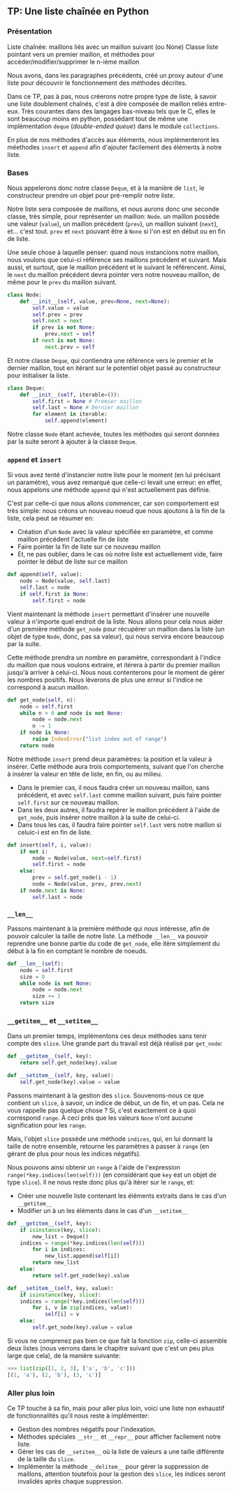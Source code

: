 ## TP: Une liste chaînée en Python

### Présentation

Liste chaînée: maillons liés avec un maillon suivant (ou None)
Classe liste pointant vers un premier maillon, et méthodes pour accéder/modifier/supprimer le n-ième maillon

Nous avons, dans les paragraphes précédents, créé un proxy autour d'une liste pour découvrir le fonctionnement des méthodes décrites.

Dans ce TP, pas à pas, nous créerons notre propre type de liste, à savoir une liste doublement chaînés, c'est à dire composée de maillon reliés entre-eux. Très courantes dans des langages bas-niveau tels que le C, elles le sont beaucoup moins en python, possédant tout de même une implémentation `deque` (*double-ended queue*) dans le module `collections`.

En plus de nos méthodes d'accès aux éléments, nous implémenteront les méethodes `insert` et `append` afin d'ajouter facilement des éléments à notre liste.

### Bases

Nous appelerons donc notre classe `Deque`, et à la manière de `list`, le constructeur prendre un objet pour pré-remplir notre liste.

Notre liste sera composée de maillons, et nous aurons donc une seconde classe, très simple, pour représenter un maillon: `Node`. un maillon possède une valeur (`value`), un maillon précédent (`prev`), un maillon suivant (`next`), et… c'est tout. `prev` et `next` pouvant être à `None` si l'on est en début ou en fin de liste.

Une seule chose à laquelle penser: quand nous instancions notre maillon, nous voulons que celui-ci référence ses maillons précédent et suivant. Mais aussi, et surtout, que le maillon précédent et le suivant le référencent. Ainsi, le `next` du maillon précédent devra pointer vers notre nouveau maillon, de même pour le `prev` du maillon suivant.

```python
class Node:
    def __init__(self, value, prev=None, next=None):
        self.value = value
        self.prev = prev
        self.next = next
        if prev is not None:
            prev.next = self
        if next is not None:
            next.prev = self
```

Et notre classe `Deque`, qui contiendra une référence vers le premier et le dernier maillon, tout en itérant sur le potentiel objet passé au constructeur pour initialiser la liste.

```python
class Deque:
    def __init__(self, iterable=()):
        self.first = None # Premier maillon
        self.last = None # Dernier maillon
        for element in iterable:
            self.append(element)
```

Notre classe `Node` étant achevée, toutes les méthodes qui seront données par la suite seront à ajouter à la classe `Deque`.

### `append` et `insert`

Si vous avez tenté d'instancier notre liste pour le moment (en lui précisant un paramètre), vous avez remarqué que celle-ci levait une erreur: en effet, nous appelons une méthode `append` qui n'est actuellement pas définie.

C'est par celle-ci que nous allons commencer, car son comportement est très simple: nous créons un nouveau noeud que nous ajoutons à la fin de la liste, cela peut se résumer en:

- Création d'un `Node` avec la valeur spécifiée en paramètre, et comme maillon précédent l'actuelle fin de liste
- Faire pointer la fin de liste sur ce nouveau maillon
- Et, ne pas oublier, dans le cas où notre liste est actuellement vide, faire pointer le début de liste sur ce maillon

```python
def append(self, value):
    node = Node(value, self.last)
    self.last = node
    if self.first is None:
        self.first = node
```

Vient maintenant la méthode `insert` permettant d'insérer une nouvelle valeur à n'importe quel endroit de la liste. Nous allons pour cela nous aider d'un première méthode `get_node` pour récupérer un maillon dans la liste (un objet de type `Node`, donc, pas sa valeur), qui nous servira encore beaucoup par la suite.

Cette méthode prendra un nombre en paramètre, correspondant à l'indice du maillon que nous voulons extraire, et itérera à partir du premier maillon jusqu'à arriver à celui-ci. Nous nous contenterons pour le moment de gérer les nombres positifs. Nous lèverons de plus une erreur si l'indice ne correspond à aucun maillon.

```python
def get_node(self, n):
    node = self.first
    while n > 0 and node is not None:
        node = node.next
        n -= 1
    if node is None:
        raise IndexError("list index out of range")
    return node
```

Notre méthode `insert` prend deux paramètres: la position et la valeur à insérer. Cette méthode aura trois comportements, suivant que l'on cherche à insérer la valeur en tête de liste, en fin, ou au milieu.

- Dans le premier cas, il nous faudra créer un nouveau maillon, sans précédent, et avec `self.last` comme maillon suivant, puis faire pointer `self.first` sur ce nouveau maillon.
- Dans les deux autres, il faudra repérer le maillon précédent à l'aide de `get_node`, puis insérer notre maillon à la suite de celui-ci.
- Dans tous les cas, il faudra faire pointer `self.last` vers notre maillon si celuic-i est en fin de liste.

```python
def insert(self, i, value):
    if not i:
        node = Node(value, next=self.first)
        self.first = node
    else:
        prev = self.get_node(i - 1)
        node = Node(value, prev, prev.next)
    if node.next is None:
        self.last = node
```

### `__len__`

Passons maintenant à la première méthode qui nous intéresse, afin de pouvoir calculer la taille de notre liste. La méthode `__len__` va pouvoir reprendre une bonne partie du code de `get_node`, elle itère simplement du début à la fin en comptant le nombre de noeuds.

```python
def __len__(self):
    node = self.first
    size = 0
    while node is not None:
        node = node.next
        size += 1
    return size
```

### `__getitem__` et `__setitem__`

Dans un premier temps, implémentons ces deux méthodes sans tenir compte des `slice`. Une grande part du travail est déjà réalisé par `get_node`:

```python
def __getitem__(self, key):
    return self.get_node(key).value

def __setitem__(self, key, value):
    self.get_node(key).value = value
```

Passons maintenant à la gestion des `slice`. Souvenons-nous ce que contient un `slice`, à savoir, un indice de début, un de fin, et un pas. Cela ne vous rappelle pas quelque chose ? Si, c'est exactement ce à quoi correspond `range`. À ceci près que les valeurs `None` n'ont aucune signification pour les `range`.

Mais, l'objet `slice` possède une méthode `indices`, qui, en lui donnant la taille de notre ensemble, retourne les paramètres à passer à `range` (en gérant de plus pour nous les indices négatifs).

Nous pouvons ainsi obtenir un `range` à l'aide de l'expression `range(*key.indices(len(self)))` (en considérant que `key` est un objet de type `slice`). Il ne nous reste donc plus qu'à itérer sur le `range`, et:

- Créer une nouvelle liste contenant les éléments extraits dans le cas d'un `__getitem__`
- Modifier un à un les éléments dans le cas d'un `__setitem__`

```python
def __getitem__(self, key):
    if isinstance(key, slice):
        new_list = Deque()
	indices = range(*key.indices(len(self)))
        for i in indices:
            new_list.append(self[i])
        return new_list
    else:
        return self.get_node(key).value

def __setitem__(self, key, value):
    if isinstance(key, slice):
	indices = range(*key.indices(len(self)))
        for i, v in zip(indices, value):
            self[i] = v
    else:
        self.get_node(key).value = value

```

Si vous ne comprenez pas bien ce que fait la fonction `zip`, celle-ci assemble deux listes (nous verrons dans le chapitre suivant que c'est un peu plus large que cela), de la manière suivante:

```python
>>> list(zip([1, 2, 3], ['a', 'b', 'c']))
[(1, 'a'), (2, 'b'), (3, 'c')]
```

### Aller plus loin

Ce TP touche à sa fin, mais pour aller plus loin, voici une liste non exhaustif de fonctionnalités qu'il nous reste à implémenter:

- Gestion des nombres négatifs pour l'indexation.
- Méthodes spéciales `__str__` et `__repr__` pour afficher facilement notre liste.
- Gérer les cas de `__setitem__` où la liste de valeurs a une taille différente de la taille du `slice`.
- Implémenter la méthode `__delitem__` pour gérer la suppression de maillons, attention toutefois pour la gestion des `slice`, les indices seront invalidés après chaque suppression.
